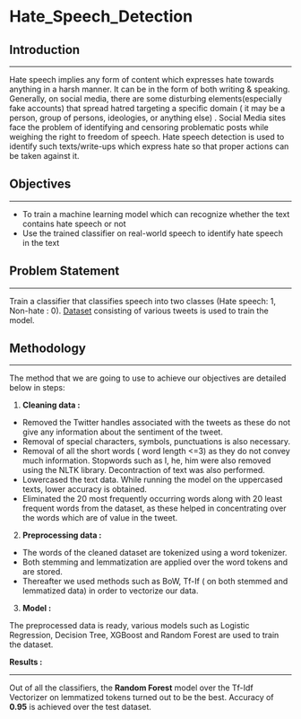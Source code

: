 # Hate_Speech_Detection

## Introduction
***
Hate speech implies any form of content which expresses hate towards anything in a harsh manner. It can be in the form of both writing & speaking. Generally, on social media, there are some disturbing elements(especially fake accounts) that spread hatred targeting a specific domain ( it may be a person, group of persons, ideologies, or anything else) . Social Media sites face the problem of identifying and censoring problematic posts while weighing the right to freedom of speech. Hate speech detection is used to identify such texts/write-ups which express hate so that proper actions can be taken against it.

## Objectives
***
- To train a machine learning model which can recognize whether the text contains hate speech or not
-  Use the trained classifier on real-world speech to identify hate speech in the text

## Problem Statement
***
Train a classifier that classifies speech into two classes (Hate speech: 1, Non-hate : 0). <a href="https://www.kaggle.com/arkhoshghalb/twitter-sentiment-analysis-hatred-speech">Dataset</a> consisting of various tweets is used to train the model.

## Methodology
***
The method that we are going to use to achieve our objectives are detailed below in steps:
1. **Cleaning data :**
- Removed the Twitter handles associated with the tweets as these do not give any information about the sentiment of the tweet.
- Removal of special characters, symbols, punctuations is also necessary.
- Removal of all the short words ( word length <=3) as they do not convey much information. Stopwords such as I, he, him were also removed using the NLTK library. Decontraction of text was also performed.
- Lowercased the text data. While running the model on the uppercased texts, lower accuracy is obtained. 
- Eliminated the 20 most frequently occurring words along with 20 least frequent words from the dataset, as these helped in concentrating over the words which are of value in the tweet.

2. **Preprocessing data :**
- The words of the cleaned dataset are tokenized using a word tokenizer.
- Both stemming and lemmatization are applied over the word tokens and are stored.
- Thereafter we used methods such as BoW, Tf-If ( on both stemmed and lemmatized data)  in order to vectorize our data.

3. **Model :**

The preprocessed data is ready, various models such as Logistic Regression, Decision Tree, XGBoost and Random Forest are used to train the dataset.

**Results :**
***
Out of all the classifiers, the **Random Forest** model over the Tf-Idf Vectorizer on lemmatized tokens turned out to be the best. Accuracy of **0.95** is achieved over the test dataset.

 
 



